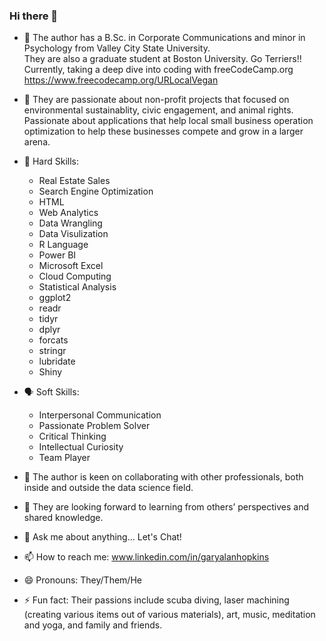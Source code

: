 ### Hi there 👋

- 🔭 The author has a B.Sc. in Corporate Communications and minor in Psychology from Valley City State University.<br>
      They are also a graduate student at Boston University. Go Terriers!!<br>
      Currently, taking a deep dive into coding with freeCodeCamp.org<br>
      https://www.freecodecamp.org/URLocalVegan<br>
- 🌱 They are passionate about non-profit projects that focused on environmental sustainablity, civic engagement, and animal rights.<br>
      Passionate about applications that help local small business operation optimization to help these businesses compete and grow in a larger arena.<br>
- 🔢 Hard Skills:
  <ul>
    <li>Real Estate Sales</li>
    <li>Search Engine Optimization</li>
    <li>HTML</li>
    <li>Web Analytics</li>
    <li>Data Wrangling</li>
    <li>Data Visulization</li>
    <li>R Language</li>
    <li>Power BI</li>
    <li>Microsoft Excel</li>
    <li>Cloud Computing</li>
    <li>Statistical Analysis</li>
    <li>ggplot2</li>
    <li>readr</li>
    <li>tidyr</li>
    <li>dplyr</li>
    <li>forcats</li>
    <li>stringr</li>
    <li>lubridate</li>
    <li>Shiny</li>
  </ul>
- 🗣️ Soft Skills:
  <ul>
    <li>Interpersonal Communication</li>
    <li>Passionate Problem Solver</li>
    <li>Critical Thinking</li>
    <li>Intellectual Curiosity</li>
    <li>Team Player</li>
  </ul>

- 👯 The author is keen on collaborating with other professionals, both inside and outside the data science field.
- 🤔 They are looking forward to learning from others’ perspectives and shared knowledge.
- 💬 Ask me about anything... Let's Chat!
- 📫 How to reach me: www.linkedin.com/in/garyalanhopkins
- 😄 Pronouns: They/Them/He
- ⚡ Fun fact: Their passions include scuba diving, laser machining (creating various items out of various materials), art, music, meditation and yoga, and family and friends.
